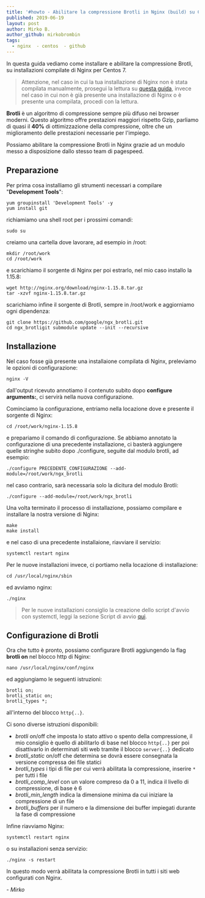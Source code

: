```yaml
---
title: '#howto - Abilitare la compressione Brotli in Nginx (build) su Centos 7'
published: 2019-06-19
layout: post
author: Mirko B.
author_github: mirkobrombin
tags:
  - nginx  - centos  - github
---
```

In questa guida vediamo come installare e abilitare la compressione Brotli, su installazioni compilate di Nginx per Centos 7.

> Attenzione, nel caso in cui la tua installazione di Nginx non è stata compilata manualmente, prosegui la lettura su [questa guida](https://linuxhub.it/articles/howto-abilitare-la-compressione-brotli-in-nginx-su-centos-7), invece nel caso in cui non è già presente una installazione di Nginx o è presente una compilata, procedi con la lettura.

**Brotli** è un algoritmo di compressione sempre più difuso nei browser moderni. Questo algoritmo offre prestazioni maggiori rispetto Gzip, parliamo di quasi il **40%** di ottimizzazione della compressione, oltre che un miglioramento delle prestazioni necessarie per l'impiego.

Possiamo abilitare la compressione Brotli in Nginx grazie ad un modulo messo a disposizione dallo stesso team di pagespeed.

## Preparazione

Per prima cosa installiamo gli strumenti necessari a compilare "**Development Tools**":

```
yum groupinstall 'Development Tools' -y
yum install git
```

richiamiamo una shell root per i prossimi comandi:

```
sudo su
```

creiamo una cartella dove lavorare, ad esempio in /root:

```
mkdir /root/work
cd /root/work
```

e scarichiamo il sorgente di Nginx per poi estrarlo, nel mio caso installo la 1.15.8:

```
wget http://nginx.org/download/nginx-1.15.8.tar.gz
tar -xzvf nginx-1.15.8.tar.gz
```

scarichiamo infine il sorgente di Brotli, sempre in /root/work e aggiorniamo ogni dipendenza:

```
git clone https://github.com/google/ngx_brotli.git
cd ngx_brotligit submodule update --init --recursive
```

## Installazione

Nel caso fosse già presente una installaione compilata di Nginx, preleviamo le opzioni di configurazione:

```
nginx -V
```

dall'output ricevuto annotiamo il contenuto subito dopo **configure arguments:**, ci servirà nella nuova configurazione.

Cominciamo la configurazione, entriamo nella locazione dove e presente il sorgente di Nginx:

```
cd /root/work/nginx-1.15.8
```

e prepariamo il comando di configurazione. Se abbiamo annotato la configurazione di una precedente installazione, ci basterà aggiungere quelle stringhe subito dopo ./configure, seguite dal modulo brotli, ad esempio:

```
./configure PRECEDENTE_CONFIGURAZIONE --add-module=/root/work/ngx_brotli
```

nel caso contrario, sarà necessaria solo la dicitura del modulo Brotli:

```
./configure --add-module=/root/work/ngx_brotli
```

Una volta terminato il processo di installazione, possiamo compilare e installare la nostra versione di Nginx:

```
make
make install
```

e nel caso di una precedente installaione, riavviare il servizio:

```
systemctl restart nginx
```

Per le nuove installazioni invece, ci portiamo nella locazione di installazione:

```
cd /usr/local/nginx/sbin
```

ed avviamo nginx:

```
./nginx
```

> Per le nuove installazioni consiglio la creazione dello script d'avvio con systemctl, leggi la sezione Script di avvio [qui](https://linuxhub.it/article/howto-installazione-di-nginx-e-ngxpagespeed-su-centos-7#title6).

## Configurazione di Brotli

Ora che tutto è pronto, possiamo configurare Brotli aggiungendo la flag **brotli on** nel blocco http di Nginx:

```
nano /usr/local/nginx/conf/nginx
```

ed aggiungiamo le seguenti istruzioni:

```
brotli on;
brotli_static on;
brotli_types *;
```

all'interno del blocco `http{..}`.

Ci sono diverse istruzioni disponibili:

- *brotli* on/off che imposta lo stato attivo o spento della compressione, il mio consiglio è quello di abilitarlo di base nel blocco `http{..}` per poi disattivarlo in determinati siti web tramite il blocco `server{..}` dedicato
- *brotli_static* on/off che determina se dovrà essere consegnata la versione compressa dei file statici
- *brotli_types* i tipi di file per cui verrà abilitata la compressione, inserire `*` per tutti i file
- *brotli_comp_level* con un valore compreso da 0 a 11, indica il livello di compressione, di base è 6
- *brotli_min_length* indica la dimensione minima da cui iniziare la compressione di un file
- *brotli_buffers* per il numero e la dimensione dei buffer impiegati durante la fase di compressione

Infine riavviamo Nginx:

```
systemctl restart nginx
```

o su installazioni senza servizio:

```
./nginx -s restart
```

In questo modo verrà abilitata la compressione Brotli in tutti i siti web configurati con Nginx.

_- Mirko_